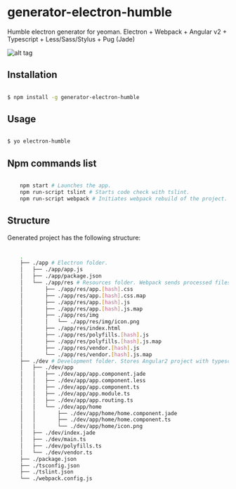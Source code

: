 # generator-electron-humble

Humble electron generator for yeoman. Electron + Webpack + Angular v2 + Typescript + Less/Sass/Stylus + Pug (Jade)

![alt tag](https://raw.githubusercontent.com/bakharevpavel/generator-electron-humble/master/generators/app/templates/dev/app/home/icon.png#center)

## Installation

```sh

$ npm install -g generator-electron-humble

```

## Usage

```sh

$ yo electron-humble

```

## Npm commands list

```sh

	npm start # Launches the app.
	npm run-script tslint # Starts code check with tslint.
	npm run-script webpack # Initiates webpack rebuild of the project.

```

## Structure

Generated project has the following structure:

```sh

	.
	├── ./app # Electron folder.
	│   ├── ./app/app.js
	│   ├── ./app/package.json
	│   └── ./app/res # Resources folder. Webpack sends processed files here.
	│       ├── ./app/res/app.[hash].css
	│       ├── ./app/res/app.[hash].css.map
	│       ├── ./app/res/app.[hash].js
	│       ├── ./app/res/app.[hash].js.map
	│       ├── ./app/res/img
	│       │   └── ./app/res/img/icon.png
	│       ├── ./app/res/index.html
	│       ├── ./app/res/polyfills.[hash].js
	│       ├── ./app/res/polyfills.[hash].js.map
	│       ├── ./app/res/vendor.[hash].js
	│       └── ./app/res/vendor.[hash].js.map
	├── ./dev # Development folder. Stores Angular2 project with typescript, jade and less/sass/stylus files.
	│   ├── ./dev/app
	│   │   ├── ./dev/app/app.component.jade
	│   │   ├── ./dev/app/app.component.less
	│   │   ├── ./dev/app/app.component.ts
	│   │   ├── ./dev/app/app.module.ts
	│   │   ├── ./dev/app/app.routing.ts
	│   │   └── ./dev/app/home
	│   │       ├── ./dev/app/home/home.component.jade
	│   │       ├── ./dev/app/home/home.component.ts
	│   │       └── ./dev/app/home/icon.png
	│   ├── ./dev/index.jade
	│   ├── ./dev/main.ts
	│   ├── ./dev/polyfills.ts
	│   └── ./dev/vendor.ts
	├── ./package.json
	├── ./tsconfig.json
	├── ./tslint.json
	└── ./webpack.config.js

```